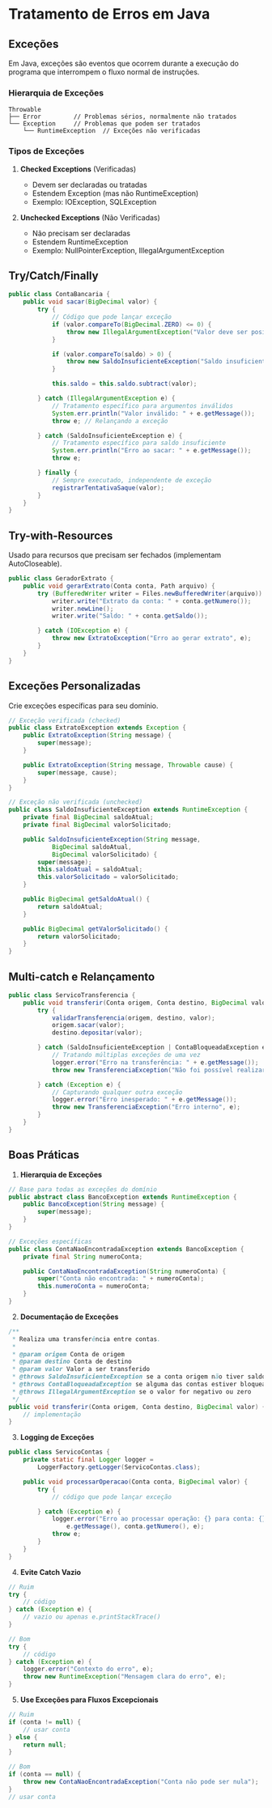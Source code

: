 # Tratamento de Erros em Java

## Exceções

Em Java, exceções são eventos que ocorrem durante a execução do programa que interrompem o fluxo normal de instruções.

### Hierarquia de Exceções

```
Throwable
├── Error         // Problemas sérios, normalmente não tratados
└── Exception     // Problemas que podem ser tratados
    └── RuntimeException  // Exceções não verificadas
```

### Tipos de Exceções

1. **Checked Exceptions** (Verificadas)

   - Devem ser declaradas ou tratadas
   - Estendem Exception (mas não RuntimeException)
   - Exemplo: IOException, SQLException

2. **Unchecked Exceptions** (Não Verificadas)
   - Não precisam ser declaradas
   - Estendem RuntimeException
   - Exemplo: NullPointerException, IllegalArgumentException

## Try/Catch/Finally

```java
public class ContaBancaria {
    public void sacar(BigDecimal valor) {
        try {
            // Código que pode lançar exceção
            if (valor.compareTo(BigDecimal.ZERO) <= 0) {
                throw new IllegalArgumentException("Valor deve ser positivo");
            }

            if (valor.compareTo(saldo) > 0) {
                throw new SaldoInsuficienteException("Saldo insuficiente");
            }

            this.saldo = this.saldo.subtract(valor);

        } catch (IllegalArgumentException e) {
            // Tratamento específico para argumentos inválidos
            System.err.println("Valor inválido: " + e.getMessage());
            throw e; // Relançando a exceção

        } catch (SaldoInsuficienteException e) {
            // Tratamento específico para saldo insuficiente
            System.err.println("Erro ao sacar: " + e.getMessage());
            throw e;

        } finally {
            // Sempre executado, independente de exceção
            registrarTentativaSaque(valor);
        }
    }
}
```

## Try-with-Resources

Usado para recursos que precisam ser fechados (implementam AutoCloseable).

```java
public class GeradorExtrato {
    public void gerarExtrato(Conta conta, Path arquivo) {
        try (BufferedWriter writer = Files.newBufferedWriter(arquivo)) {
            writer.write("Extrato da conta: " + conta.getNumero());
            writer.newLine();
            writer.write("Saldo: " + conta.getSaldo());

        } catch (IOException e) {
            throw new ExtratoException("Erro ao gerar extrato", e);
        }
    }
}
```

## Exceções Personalizadas

Crie exceções específicas para seu domínio.

```java
// Exceção verificada (checked)
public class ExtratoException extends Exception {
    public ExtratoException(String message) {
        super(message);
    }

    public ExtratoException(String message, Throwable cause) {
        super(message, cause);
    }
}

// Exceção não verificada (unchecked)
public class SaldoInsuficienteException extends RuntimeException {
    private final BigDecimal saldoAtual;
    private final BigDecimal valorSolicitado;

    public SaldoInsuficienteException(String message,
            BigDecimal saldoAtual,
            BigDecimal valorSolicitado) {
        super(message);
        this.saldoAtual = saldoAtual;
        this.valorSolicitado = valorSolicitado;
    }

    public BigDecimal getSaldoAtual() {
        return saldoAtual;
    }

    public BigDecimal getValorSolicitado() {
        return valorSolicitado;
    }
}
```

## Multi-catch e Relançamento

```java
public class ServicoTransferencia {
    public void transferir(Conta origem, Conta destino, BigDecimal valor) {
        try {
            validarTransferencia(origem, destino, valor);
            origem.sacar(valor);
            destino.depositar(valor);

        } catch (SaldoInsuficienteException | ContaBloqueadaException e) {
            // Tratando múltiplas exceções de uma vez
            logger.error("Erro na transferência: " + e.getMessage());
            throw new TransferenciaException("Não foi possível realizar a transferência", e);

        } catch (Exception e) {
            // Capturando qualquer outra exceção
            logger.error("Erro inesperado: " + e.getMessage());
            throw new TransferenciaException("Erro interno", e);
        }
    }
}
```

## Boas Práticas

1. **Hierarquia de Exceções**

```java
// Base para todas as exceções do domínio
public abstract class BancoException extends RuntimeException {
    public BancoException(String message) {
        super(message);
    }
}

// Exceções específicas
public class ContaNaoEncontradaException extends BancoException {
    private final String numeroConta;

    public ContaNaoEncontradaException(String numeroConta) {
        super("Conta não encontrada: " + numeroConta);
        this.numeroConta = numeroConta;
    }
}
```

2. **Documentação de Exceções**

```java
/**
 * Realiza uma transferência entre contas.
 *
 * @param origem Conta de origem
 * @param destino Conta de destino
 * @param valor Valor a ser transferido
 * @throws SaldoInsuficienteException se a conta origem não tiver saldo
 * @throws ContaBloqueadaException se alguma das contas estiver bloqueada
 * @throws IllegalArgumentException se o valor for negativo ou zero
 */
public void transferir(Conta origem, Conta destino, BigDecimal valor) {
    // implementação
}
```

3. **Logging de Exceções**

```java
public class ServicoContas {
    private static final Logger logger =
        LoggerFactory.getLogger(ServicoContas.class);

    public void processarOperacao(Conta conta, BigDecimal valor) {
        try {
            // código que pode lançar exceção

        } catch (Exception e) {
            logger.error("Erro ao processar operação: {} para conta: {}",
                e.getMessage(), conta.getNumero(), e);
            throw e;
        }
    }
}
```

4. **Evite Catch Vazio**

```java
// Ruim
try {
    // código
} catch (Exception e) {
    // vazio ou apenas e.printStackTrace()
}

// Bom
try {
    // código
} catch (Exception e) {
    logger.error("Contexto do erro", e);
    throw new RuntimeException("Mensagem clara do erro", e);
}
```

5. **Use Exceções para Fluxos Excepcionais**

```java
// Ruim
if (conta != null) {
    // usar conta
} else {
    return null;
}

// Bom
if (conta == null) {
    throw new ContaNaoEncontradaException("Conta não pode ser nula");
}
// usar conta
```
